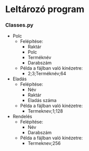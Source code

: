 # Leltározó program

### Classes.py

- Polc
    - Felépítése:
        - Raktár
        - Polc
        - Terméknév
        - Darabszám
    - Példa a fájlban való kinézetre:
        - 2;3;Terméknév;64
- Eladás
    - Felépítése:
        - Név
        - Raktár
        - Eladás száma
    - Példa a fájlban való kinézetre:
        - Termeknev;1;128
- Rendelés
    - Felépítése:
        - Név
        - Darabszám
    - Példa a fájlban való kinézetre:
        - Termeknev;256